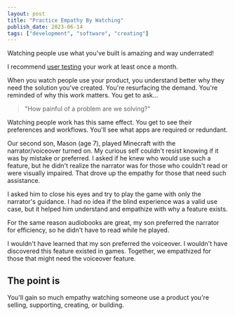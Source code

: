 ```yaml
---
layout: post
title: "Practice Empathy By Watching"
publish_date: 2023-06-14
tags: ["development", "software", "creating"]
---
```


Watching people use what you've built is amazing and way underrated!

I recommend [user testing](https://www.sodiumhalogen.com/insights/user-testing-manifesto) your work at least once a month.

When you watch people use your product, you understand better why they need the solution you've created. You're resurfacing the demand. You're reminded of why this work matters. You get to ask...

> "How painful of a problem are we solving?"

Watching people work has this same effect. You get to see their preferences and workflows. You'll see what apps are required or redundant.

Our second son, Mason (age 7), played Minecraft with the narrator/voiceover turned on. My curious self couldn't resist knowing if it was by mistake or preferred. I asked if he knew who would use such a feature, but he didn't realize the narrator was for those who couldn't read or were visually impaired. That drove up the empathy for those that need such assistance.

I asked him to close his eyes and try to play the game with only the narrator's guidance. I had no idea if the blind experience was a valid use case, but it helped him understand and empathize with why a feature exists.

For the same reason audiobooks are great, my son preferred the narrator for efficiency, so he didn't have to read while he played.

I wouldn't have learned that my son preferred the voiceover. I wouldn't have discovered this feature existed in games. Together, we empathized for those that might need the voiceover feature.

## The point is

You'll gain so much empathy watching someone use a product you're selling, supporting, creating, or building.
